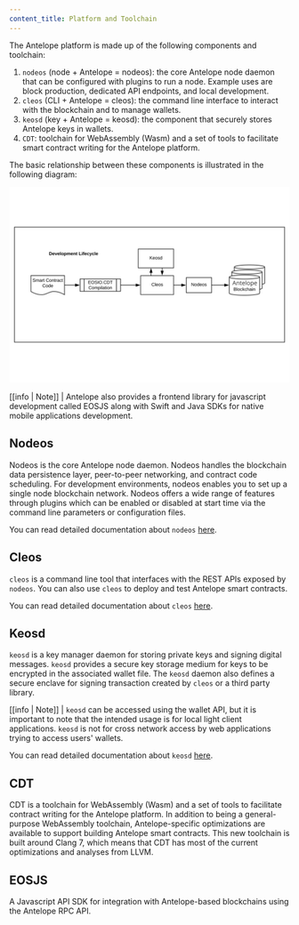 ```yaml
---
content_title: Platform and Toolchain
---
```


The Antelope platform is made up of the following components and toolchain:

1. `nodeos` (node + Antelope = nodeos):  the core Antelope node daemon that can be configured with plugins to run a node. Example uses are block production, dedicated API endpoints, and local development.
2. `cleos` (CLI + Antelope = cleos): the command line interface to interact with the blockchain and to manage wallets.
3. `keosd` (key + Antelope = keosd): the component that securely stores Antelope keys in wallets.
4. `CDT`: toolchain for WebAssembly (Wasm)  and a set of tools to facilitate smart contract writing for the Antelope platform.

The basic relationship between these components is illustrated in the following diagram:

![Antelope Development Lifecycle](./images/Antelope-Overview-dev.svg)


[[info | Note]]
| Antelope also provides a frontend library for javascript development called EOSJS along with Swift and Java SDKs for native mobile applications development.

## Nodeos

Nodeos is the core Antelope node daemon. Nodeos handles the blockchain data persistence layer, peer-to-peer networking, and contract code scheduling. For development environments, nodeos enables you to set up a single node blockchain network. Nodeos offers a wide range of features through plugins which can be enabled or disabled at start time via the command line parameters or configuration files.

You can read detailed documentation about `nodeos` [here](http://docs.eosnetwork.com/eosdocs/developer-tools/nodeos/).
<!-- The link will be updated once the initial site is live -->

## Cleos

`cleos` is a command line tool that interfaces with the REST APIs exposed by `nodeos`. You can also use `cleos` to deploy and test Antelope smart contracts.

You can read detailed documentation about `cleos` [here](http://docs.eosnetwork.com/eosdocs/developer-tools/cleos/).
<!-- The link will be updated once the initial site is live -->

## Keosd

`keosd` is a key manager daemon for storing private keys and signing digital messages. `keosd` provides a secure key storage medium for keys to be encrypted in the associated wallet file. The `keosd` daemon also defines a secure enclave for signing transaction created by `cleos` or a third party library.


[[info | Note]]
| `keosd` can be accessed using the wallet API, but it is important to note that the intended usage is for local light client applications. `keosd` is not for cross network access by web applications trying to access users' wallets.

You can read detailed documentation about `keosd` [here](http://docs.eosnetwork.com/eosdocs/developer-tools/keosd/).
<!-- The link will be updated once the initial site is live -->

## CDT
CDT is a toolchain for WebAssembly (Wasm) and a set of tools to facilitate contract writing for the Antelope platform. In addition to being a general-purpose WebAssembly toolchain, Antelope-specific optimizations are available to support building Antelope smart contracts. This new toolchain is built around Clang 7, which means that CDT has most of the current optimizations and analyses from LLVM.

## EOSJS
A Javascript API SDK for integration with Antelope-based blockchains using the Antelope RPC API.
